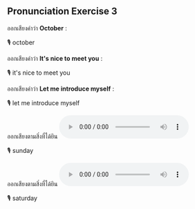 ## Pronunciation Exercise 3
ออกเสียงคำว่า **October** :

🎙️ october

ออกเสียงคำว่า **It's nice to meet you** :

🎙️ it's nice to meet you

ออกเสียงคำว่า **Let me introduce myself** :

🎙️ let me introduce myself

ออกเสียงตามสิ่งที่ได้ยิน **![](/media/audio/Sunday.mp3)** 

🎙️ sunday

ออกเสียงตามสิ่งที่ได้ยิน **![](/media/audio/Saturday.mp3)** 

🎙️ saturday

